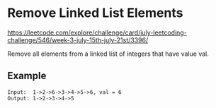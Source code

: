 # Remove Linked List Elements

https://leetcode.com/explore/challenge/card/july-leetcoding-challenge/546/week-3-july-15th-july-21st/3396/

Remove all elements from a linked list of integers that have value val.

## Example

```
Input:  1->2->6->3->4->5->6, val = 6
Output: 1->2->3->4->5
```
